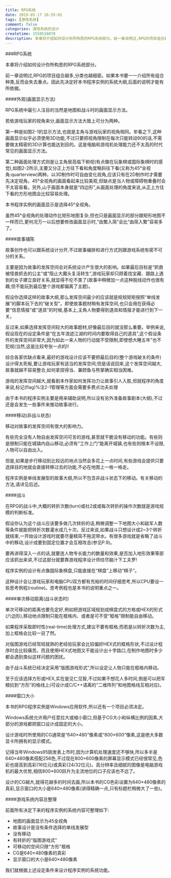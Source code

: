 ```yaml
---
title: RPG系统
date: 2019-05-17 16:55:01
tags: [游戏系统]
comment: false
categories: 游戏系统的设计
createtime: 1558516078
description: 本章将介绍如何设计你所构思的RPG系统部分。前一章说明过,RPG的项目组合越多,分类也越细密。如果本书要一一介绍所有组合种类,反而会失去重点。因此先决定好本书程序实例的系统大纲,后面的说明才能有所依据。
---
```

###RPG系统

本章将介绍如何设计你所构思的RPG系统部分。

前一章说明过,RPG的项目组合越多,分类也越细密。如果本书要一一介绍所有组合种类,反而会失去重点。因此先决定好本书程序实例的系统大纲,后面的说明才能有所依据。

####外观(画面显示方法)

RPG系统中最引人注目的当然是地图和战斗时的画面显示方法。

若依游戏玩家的视角来分,画面显示方法大致上可分为两种。

第一种是如图2-1的显示方法,也就是主角与游戏玩家的视角相同。牟看之下,这种画面显示似乎必须使用3D功能,不过只要把视角限制在每次只能转动90的话,不需要做太精密的3D计算也能达到目的。这是电脑和游戏机处理能力还不太高的时代常见的画面显示方法。

第二种画面处理方式则是让主角居高临下俯视(有点像在玩象棋或国际象棋时的感觉),如图2-2所示,主要又分正上方往下看和角度略斜往下看(又称为45°全视角:quarterview)两种。以3D制作时可自由变化视角,应该只有在2D制作时才需要先决定视角。45°全视角的画面看起来比较美观,但缺点是当人物或障碍物重叠时会不太容易看。另外,山于画面本身就是“四边形”,从画面处理的角度来说,从正上方往下看的方形地图会比较容易处理。

本书程序实例的画面显示是选择45°全视角。

虽然45°全视角的处理动作比矩形地图复杂,但也只是画面显示的部分跟矩形地图不一样而已,更何况万一以后想要修改画面显示时,“由繁入简”会比“由简入繁”容易多了。

####故事铺陈

故事创作也可以跟系统设计分开,不过故事编排和进行方式则跟游戏系统有密不可分的关系。

主要是因为故事的发挥空间会对系统设计产生很大的影响。如果最后目标是“抓救被怪兽抓去的公主”或“阻止大魔头复活转生”,游戏玩家却只顾着找宝藏、跟路上遇到的女子建立良好关系,就显得不伦不类了(故事中稍微加一点这种脱线动作也很有趣,但不能玩到最后整个游戏都偏离了主题)。

假设你选择这样的故事大纲,那么发挥空间最少的应该就是规规矩矩按照“单线发展”的脚本玩下去的“破关型”。即使故事题材稍有发挥空间,也只会用在获得必要“信息情报”或“道具”的时候,基本上,主角人物要得到道具和情报才能进行到下一关。

反过来,如果选择发挥空间较大的故事题材,好像最后目的就没那么重要。举例来说,假设现在的设定条件是“在五年浪迹江湖的时间内要取得自己的道具”,这个假设条件的发挥空间非常大,因为如此一来人物的行动就不受限制,即使想大睡五年”也不犯规(当然,这是比较夸张一点的)!

综合各家优缺点看来,最好的游戏设计应该不要把最后目的(整个游戏破关的条件)设计得太死板,要让游戏玩家有适当的发挥空间;但是话说回来,这个发挥空间越大,故事就越不容易整合,如何拿捏得当、兼顾鱼与熊掌确实相当困难。

游戏的发挥空间越大,就看剧本作家如何发挥功力让故事引人入胜,但就程序的角度来说,标记(flag)%注2-1管理等方面会需要多费点功夫处理

由于本书的程序实例主要是用来辅助说明,所以没有另外准备故事剧本(大纲),不过还是会发生一些事件来推动故事进行。

####移动(非战斗状态)

移动对故事的发挥空间有很大的影响力。

有些完全没有人物自由发挥空问可言的游戏,甚至就干脆没有移动的功能。有些则是限制只能在城镇内自山移动,必须有“工作上门”能离开城镇,也有些则根本不设限,人物可以自由出入。

但是,如果是步行移动到比较远的地点当然会多花上一点时间,有些游戏会提供只要选择目的地就会直接转移过去的功能,不必在地图上一格一格走。

程序实例是单线发展型的故事大纲,所以不包含非战斗状态下的移动。有关移动的方法,请详见后述。

####战斗

在RPG的战斗中,大概的转折次数(turn)或社2或或每次转折的操作次数就是游戏规模的判断标准。

假设你认为这个战斗应该要多做几次转折的话,稍微调整一下地图大小和敌军人数等条件就能把转折次数灌水成几十次。反过来说,如果战斗只想设计成2~3个转折就结束,一开始设计游戏时就要尽量精简不拖泥带水。有很多游戏就是省略了战斗中的移动,设计成要到固定位置才会互相攻击(参见P.9)。

要再讲得深入一点的话,就要连人物专长能力的数量和效果,是否加入地形效果等部应该抓出来讲,不过这部分就要靠游戏程序设计师纹尽脑汁下工夫罗!

程序实例的设计有点像国际象棋盘,只能直接在“棋盘”上移动“棋子”。

这种设计会让游戏玩家和电脑CPU双方都有充裕的时间仔细思考,所以CPU要设一些思考例程(routine)。思考例程也是本书的说明重点之一。

####单次移动距离(战斗状态时)

单次可移动的距离也要先定好,例如把游戏区域规划成棋盘式的方格或HEX的形式(六边形),移动地点限制只能在框格内、或者是可不受“框格”限制能自由移动。

如果程序采取即时性(real-time)处理方式,建议不要有框格;而若是以转折次数为主,加上框格会比较一目了然。

对版图游戏已经驾轻就熟的老经验玩家会比较偏好HEX式的框格形状,不过设计程序时会比较痛苦。而且使用HEX式地图又不能设计出十字路口,在制作地图时多少都会遇到类似这样问题的困扰。

由于战斗系统已经决定采用“版图游戏形式”,所以设定让人物只能在框格内移动。

至于应该选择方形或HEX,实在是见仁见智,不过如果不想花人多时间,倒是可以把军粮拉到“方形”的格线上(可设计成C/C++语离的“二维阵列”和地图格线互相对应)。

####窗口大小

本书的RPG程序实例是Windows应用软件,所以还有一个项目必须决定。

Windows系统允许用户任意拉大或缩小窗口,但基于CG大小和纵横比例的因素,大部分的游戏都把窗口设计成固定的大小。

设计游戏时所使用的CG通常是“640×480”像素或“800×600”像素,这是绝大多数显卡所拥有的显示模式。

记得当年Windows95刚发表上市时,因为计算机处理速度还不够快,所以多半是640×480像素搭配256色,不过现在800×600像素的屏幕显示模式已经很常见,色彩也提高到高彩(16位元)或真彩(24/32位元)。高分辨率且细腻的图像是电脑游戏机的最大优势,相信800×600跃升为主流地位的口子应该也不远了。

设计的CG越大,就得花越多的时间去画,所以本书的CG色彩设置为640×480像素的真彩,显示窗口的大小是640×480像素(讲得精确一点,只有标题栏稍微大了一些)。

####游戏系统内容总整理

前面所有决定下来的程序实例的系统内容可整理如下:
* 地图的画面显示为45全视角
* 故事设计是没有条件选择的单线发展型
* 没有移动
* 有转折的“版图游戏式”
* 可移动的空间只限“方形”框格
* CG是640×480像素的真彩
* 显示窗口的大小是640×480像素

我们就根据上述设定条件来设计程序实例的系统功能。